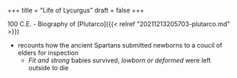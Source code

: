 +++
title = "Life of Lycurgus"
draft = false
+++

100 C.E. - Biography of [Plutarco]({{< relref "20211213205703-plutarco.md" >}})

-   recounts how the ancient Spartans submitted newborns to a coucil of elders for inspection
    -   _Fit and strong_ babies survived, _lowborn or deformed_ were left outside to die
